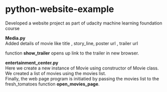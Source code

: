# python-website-example
Developed a website project as part of udacity machine learning foundation course

<b>Media.py</b></br>
Added details of movie like title , story_line, poster url , trailer url

function <b>show_trailer</b> opens up link to the trailer in new browser.

<b>entertainment_center.py</b></br>
Here we create a new instance of Movie using constructor of Movie class.</br>
We created a list of movies using the movies list.</br>
Finally, the web page program is initiatied by passing the movies list to the fresh_tomatoes function <b>open_movies_page</b>.</br>




